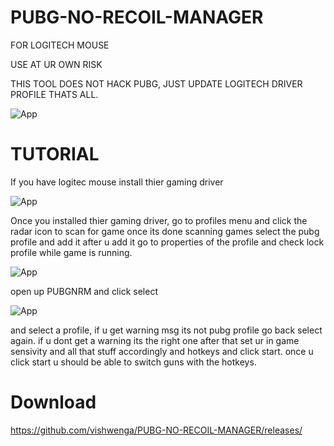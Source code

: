 # PUBG-NO-RECOIL-MANAGER

FOR LOGITECH MOUSE

USE AT UR OWN RISK

THIS TOOL DOES NOT HACK PUBG, JUST UPDATE LOGITECH DRIVER PROFILE THATS ALL.

![App](https://imgur.com/QCAG50x.png)


# TUTORIAL

If you have logitec mouse install thier gaming driver

![App](https://imgur.com/RWwlWnH.png)

Once you installed thier gaming driver, go to profiles menu and click the radar icon to scan for game
once its done scanning games select the pubg profile and add it
after u add it go to properties of the profile and check lock profile while game is running.

![App](https://imgur.com/sYZ2Rl9.png)

open up PUBGNRM and click select 

![App](https://imgur.com/QCAG50x.png)

and select a profile, if u get warning msg its not pubg profile go back select again. if u dont get a warning its the right one
after that set ur in game sensivity and all that stuff accordingly and hotkeys and click start.
once u click start u should be able to switch guns with the hotkeys.


# Download

https://github.com/vishwenga/PUBG-NO-RECOIL-MANAGER/releases/
